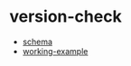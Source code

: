 # version-check

- [schema](https://github.com/hashibuto/github-actions/blob/master/version-check/action.yaml)
- [working-example](https://github.com/hashibuto/github-actions/blob/master/.github/workflows/workflow.yaml)
